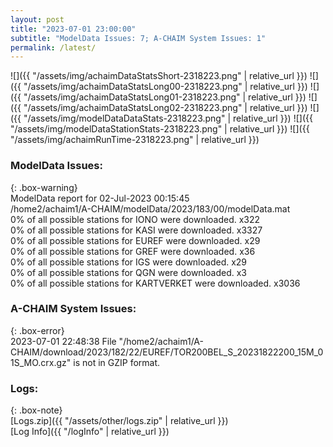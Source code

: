```yaml
---
layout: post
title: "2023-07-01 23:00:00"
subtitle: "ModelData Issues: 7; A-CHAIM System Issues: 1"
permalink: /latest/
---
```


![]({{ "/assets/img/achaimDataStatsShort-2318223.png" | relative_url }})
![]({{ "/assets/img/achaimDataStatsLong00-2318223.png" | relative_url }})
![]({{ "/assets/img/achaimDataStatsLong01-2318223.png" | relative_url }})
![]({{ "/assets/img/achaimDataStatsLong02-2318223.png" | relative_url }})
![]({{ "/assets/img/modelDataDataStats-2318223.png" | relative_url }})
![]({{ "/assets/img/modelDataStationStats-2318223.png" | relative_url }})
![]({{ "/assets/img/achaimRunTime-2318223.png" | relative_url }})


### ModelData Issues:  
  
{: .box-warning}  
 ModelData report for 02-Jul-2023 00:15:45   
 /home2/achaim1/A-CHAIM/modelData/2023/183/00/modelData.mat   
 0% of all possible stations for IONO were downloaded. x322   
 0% of all possible stations for KASI were downloaded. x3327   
 0% of all possible stations for EUREF were downloaded. x29   
 0% of all possible stations for GREF were downloaded. x36   
 0% of all possible stations for IGS were downloaded. x29   
 0% of all possible stations for QGN were downloaded. x3   
 0% of all possible stations for KARTVERKET were downloaded. x3036   
  
### A-CHAIM System Issues:  
  
{: .box-error}  
2023-07-01 22:48:38 File "/home2/achaim1/A-CHAIM/download/2023/182/22/EUREF/TOR200BEL_S_20231822200_15M_01S_MO.crx.gz" is not in GZIP format.  

### Logs:  
  
{: .box-note}  
[Logs.zip]({{ "/assets/other/logs.zip" | relative_url }})  
[Log Info]({{ "/logInfo" | relative_url }})  
